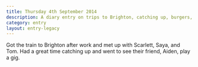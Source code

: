 ```yaml
---
title: Thursday 4th September 2014
description: A diary entry on trips to Brighton, catching up, burgers, beers, and super hot chilli-cheese fries
category: entry
layout: entry-legacy
---
```


Got the train to Brighton after work and met up with Scarlett, Saya, and Tom. Had a great time catching up and went to see their friend, Aiden, play a gig.
